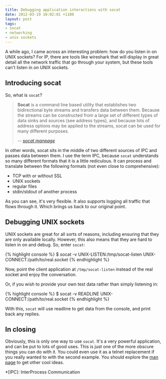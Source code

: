 ```yaml
---
title: Debugging application interactions with socat
date: 2012-03-19 10:02:01 +1100
layout: post
tags:
- socat
- networking
- unix sockets
---
```


A while ago, I came across an interesting problem: how do you listen in on 
UNIX sockets? For IP, there are tools like wireshark that will display in
great detail all the network traffic that go through your system, but these
tools can't listen in on UNIX sockets.

Introducing socat
-----------------

So, what is `socat`?

> **Socat** is a command line based utility that establishes two bidirectional
> byte streams and transfers data between them. Because the streams can be
> constructed from a large set of different types of data sinks and sources
> (see address types), and because lots of address options may be applied to
> the streams, socat can be used for many different purposes.
>
> *-- [socat manpage][man socat]*

In other words, socat sits in the middle of two different sources of IPC
and passes data between them. I use the term IPC, because `socat` understands
so many different formats that it is a little rediculous. It can process and
translate between the following formats (not even close to comprehensive):

* TCP with or without SSL
* UNIX sockets
* regular files
* stdin/stdout of another process

As you can see, it's very flexible. It also supports logging all traffic that
flows through it. Which brings us back to our original point.

Debugging UNIX sockets
----------------------

UNIX sockets are great for all sorts of reasons, including ensuring that they
are only available locally. However, this also means that they are hard to
listen in on and debug. So, enter `socat`:

{% highlight console %}
$ socat -v UNIX-LISTEN:/tmp/socat-listen UNIX-CONNECT:/path/to/real.socket
{% endhighlight %}

Now, point the client application at `/tmp/socat-listen` instead of the real
socket and enjoy the conversation.

Or, if you wish to provide your own test data rather than simply listening in:

{% highlight console %}
$ socat -v READLINE UNIX-CONNECT:/path/to/real.socket
{% endhighlight %}

With this, `socat` will use readline to get data from the console, and print
back any replies.

In closing
----------

Obviously, this is only one way to use `socat`. It's a very powerful application,
and can be put to lots of good uses. This is just one of the more obscure things
you can do with it. You could even use it as a telnet replacement if you really
wanted to with the second example. You should explore the [man page][man socat]
to get other cool ideas.



  [man socat]: http://www.dest-unreach.org/socat/doc/socat.html

  *[IPC]: InterProcess Communication

